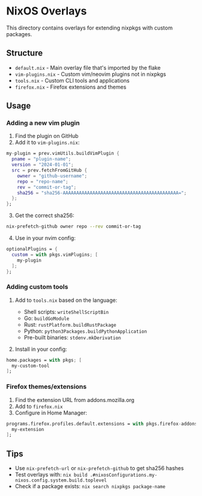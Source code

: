 # NixOS Overlays

This directory contains overlays for extending nixpkgs with custom packages.

## Structure

- `default.nix` - Main overlay file that's imported by the flake
- `vim-plugins.nix` - Custom vim/neovim plugins not in nixpkgs
- `tools.nix` - Custom CLI tools and applications
- `firefox.nix` - Firefox extensions and themes

## Usage

### Adding a new vim plugin

1. Find the plugin on GitHub
2. Add it to `vim-plugins.nix`:
```nix
my-plugin = prev.vimUtils.buildVimPlugin {
  pname = "plugin-name";
  version = "2024-01-01";
  src = prev.fetchFromGitHub {
    owner = "github-username";
    repo = "repo-name";
    rev = "commit-or-tag";
    sha256 = "sha256-AAAAAAAAAAAAAAAAAAAAAAAAAAAAAAAAAAAAAAAAAAA=";
  };
};
```

3. Get the correct sha256:
```bash
nix-prefetch-github owner repo --rev commit-or-tag
```

4. Use in your nvim config:
```nix
optionalPlugins = {
  custom = with pkgs.vimPlugins; [
    my-plugin
  ];
};
```

### Adding custom tools

1. Add to `tools.nix` based on the language:
   - Shell scripts: `writeShellScriptBin`
   - Go: `buildGoModule`
   - Rust: `rustPlatform.buildRustPackage`
   - Python: `python3Packages.buildPythonApplication`
   - Pre-built binaries: `stdenv.mkDerivation`

2. Install in your config:
```nix
home.packages = with pkgs; [
  my-custom-tool
];
```

### Firefox themes/extensions

1. Find the extension URL from addons.mozilla.org
2. Add to `firefox.nix`
3. Configure in Home Manager:
```nix
programs.firefox.profiles.default.extensions = with pkgs.firefox-addons; [
  my-extension
];
```

## Tips

- Use `nix-prefetch-url` or `nix-prefetch-github` to get sha256 hashes
- Test overlays with: `nix build .#nixosConfigurations.my-nixos.config.system.build.toplevel`
- Check if a package exists: `nix search nixpkgs package-name`